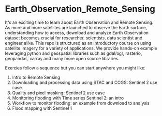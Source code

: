 # Earth_Observation_Remote_Sensing

It's an exciting time to learn about Earth Observation and Remote Sensing. As more and more satellites are launched to observe the Earth surface, understanding how to access, 
download and analyze Earth Observation dataset becomes crucial for researcher, scientists, data scientist and engineer alike. This repo is structured as an introductory course on 
using satellite imagery for a variety of applications. We provide hands-on example leveraging python and geospatial libraries such as gdal/ogr, rasterio, geopandas, xarray and many more
open source libraries.

Exercies follow a sequence but you can start anywhere you might like:

1. Intro to Remote Sensing
2. Downloading and processing data using STAC and COGS: Sentinel 2 use case
3. Quality and pixel masking:  Sentinel 2 use case
4. Monitoring flooding with Time series Sentinel 2: an intro
5. Workflow to monitor flooding: an example from download to analysis 
6. Flood mapping with Sentinel 1
